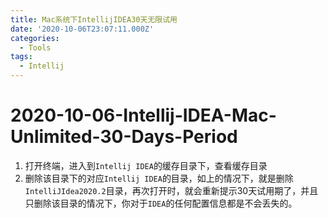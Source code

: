 ```yaml
---
title: Mac系统下IntellijIDEA30天无限试用
date: '2020-10-06T23:07:11.000Z'
categories:
  - Tools
tags:
  - Intellij
---
```


# 2020-10-06-Intellij-IDEA-Mac-Unlimited-30-Days-Period

1. 打开终端，进入到`Intellij IDEA`的缓存目录下，查看缓存目录
2. 删除该目录下的对应`Intellij IDEA`的目录，如上的情况下，就是删除`IntelliJIdea2020.2`目录，再次打开时，就会重新提示30天试用期了，并且只删除该目录的情况下，你对于`IDEA`的任何配置信息都是不会丢失的。

